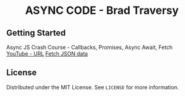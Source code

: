 <h1 align="center">ASYNC CODE - Brad Traversy</h1>

<h3 align="center"></h3>    

<!-- GETTING STARTED -->
## Getting Started
Async JS Crash Course - Callbacks, Promises, Async Await, Fetch
</br>
[YouTube - URL](https://www.youtube.com/watch?v=PoRJizFvM7s)
[Fetch JSON data](https://jsonplaceholder.typicode.com/users)

<!-- LICENSE -->
## License

Distributed under the MIT License. See `LICENSE` for more information.